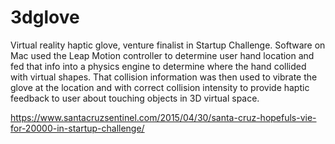 # 3dglove


Virtual reality haptic glove, venture finalist in Startup Challenge. Software on Mac used the Leap Motion controller to determine user hand location and fed that info into a physics engine to determine where the hand collided with virtual shapes. That collision information was then used to vibrate the glove at the location and with correct collision intensity to provide haptic feedback to user about touching objects in 3D virtual space.

https://www.santacruzsentinel.com/2015/04/30/santa-cruz-hopefuls-vie-for-20000-in-startup-challenge/
